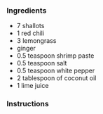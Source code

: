 ### Ingredients
- 7 shallots
- 1 red chili
- 3 lemongrass
- ginger
- 0.5 teaspoon shrimp paste
- 0.5 teaspoon salt
- 0.5 teaspoon white pepper
- 2 tablespoon of coconut oil
- 1 lime juice

### Instructions
